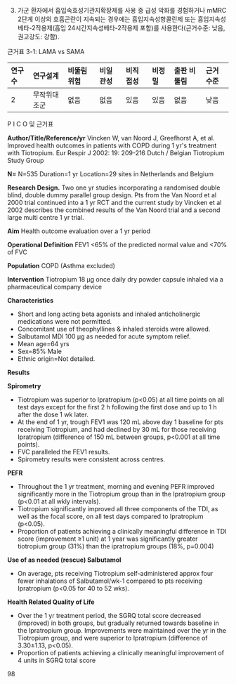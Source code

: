 3) 가군 환자에서 흡입속효성기관지확장제를 사용 중 급성 악화를 경험하거나 mMRC 2단계 이상의 호흡곤란이 지속되는 경우에는 흡입지속성항콜린제 또는 흡입지속성베타-2작용제(흡입 24시간지속성베타-2작용제 포함)를 사용한다(근거수준: 낮음, 권고강도: 강함).

근거표 3-1: LAMA vs SAMA

| 연구수 | 연구설계   | 비뚤림 위험 | 비일관성 | 비직접성 | 비정밀 | 출판 비뚤림 | 근거수준 |
| :----- | :--------- | :---------- | :------- | :------- | :----- | :---------- | :------- |
| 2      | 무작위대조군 | 없음        | 없음     | 있음     | 있음   | 없음        | 낮음     |

P I C O 및 근거표

**Author/Title/Reference/yr**
Vincken W, van Noord J, Greefhorst A, et al. Improved health outcomes in patients with COPD during 1 yr's treatment with Tiotropium. Eur Respir J 2002: 19: 209-216 Dutch / Belgian Tiotropium Study Group

**N=**
N=535 Duration=1 yr Location=29 sites in Netherlands and Belgium

**Research Design.**
Two one yr studies incorporating a randomised double blind, double dummy parallel group design. Pts from the Van Noord et al 2000 trial continued into a 1 yr RCT and the current study by Vincken et al 2002 describes the combined results of the Van Noord trial and a second large multi centre 1 yr trial.

**Aim**
Health outcome evaluation over a 1 yr period

**Operational Definition**
FEV1 <65% of the predicted normal value and <70% of FVC

**Population**
COPD (Asthma excluded)

**Intervention**
Tiotropium 18 μg once daily dry powder capsule inhaled via a pharmaceutical company device

**Characteristics**
- Short and long acting beta agonists and inhaled anticholinergic medications were not permitted.
- Concomitant use of theophyllines & inhaled steroids were allowed.
- Salbutamol MDI 100 μg as needed for acute symptom relief.
- Mean age=64 yrs
- Sex=85% Male
- Ethnic origin=Not detailed.

**Results**

**Spirometry**
- Tiotropium was superior to Ipratropium (p<0.05) at all time points on all test days except for the first 2 h following the first dose and up to 1 h after the dose 1 wk later.
- At the end of 1 yr, trough FEV1 was 120 mL above day 1 baseline for pts receiving Tiotropium, and had declined by 30 mL for those receiving Ipratropium (difference of 150 mL between groups, p<0.001 at all time points).
- FVC paralleled the FEV1 results.
- Spirometry results were consistent across centres.

**PEFR**
- Throughout the 1 yr treatment, morning and evening PEFR improved significantly more in the Tiotropium group than in the Ipratropium group (p<0.01 at all wkly intervals).
- Tiotropium significantly improved all three components of the TDI, as well as the focal score, on all test days compared to Ipratropium (p<0.05).
- Proportion of patients achieving a clinically meaningful difference in TDI score (improvement ≥1 unit) at 1 year was significantly greater tiotropium group (31%) than the ipratropium groups (18%, p=0.004)

**Use of as needed (rescue) Salbutamol**
- On average, pts receiving Tiotropium self-administered approx four fewer inhalations of Salbutamol/wk-1 compared to pts receiving Ipratropium (p<0.05 for 40 to 52 wks).

**Health Related Quality of Life**
- Over the 1 yr treatment period, the SGRQ total score decreased (improved) in both groups, but gradually returned towards baseline in the Ipratropium group. Improvements were maintained over the yr in the Tiotropium group, and were superior to Ipratropium (difference of 3.30±1.13, p<0.05).
- Proportion of patients achieving a clinically meaningful improvement of 4 units in SGRQ total score

<PAGE>98